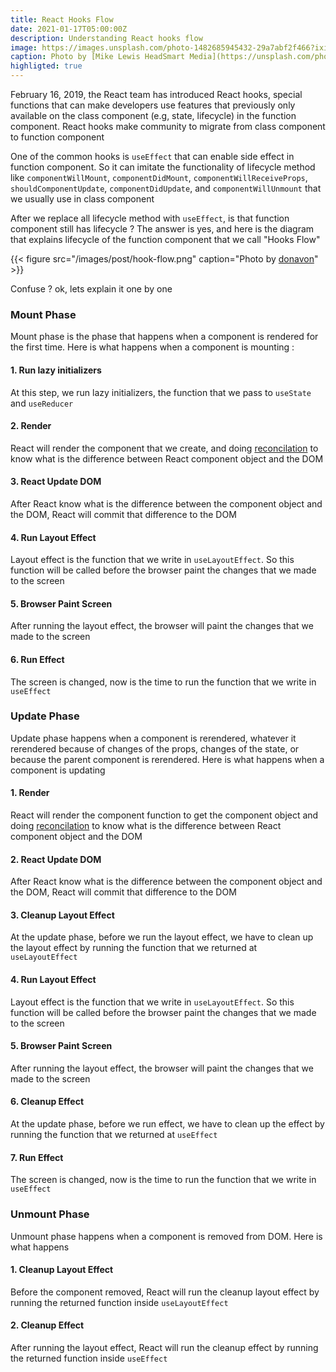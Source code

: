 ```yaml
---
title: React Hooks Flow
date: 2021-01-17T05:00:00Z
description: Understanding React hooks flow
image: https://images.unsplash.com/photo-1482685945432-29a7abf2f466?ixid=MXwxMjA3fDB8MHxwaG90by1wYWdlfHx8fGVufDB8fHw%3D&ixlib=rb-1.2.1&auto=format&fit=crop&w=1666&q=80
caption: Photo by [Mike Lewis HeadSmart Media](https://unsplash.com/photos/waAAaeC9hns)
highligted: true
---
```


February 16, 2019, the React team has introduced React hooks, special functions that can make developers use features that previously only available on the class component (e.g, state, lifecycle) in the function component. React hooks make community to migrate from class component to function component

One of the common hooks is `useEffect` that can enable side effect in function component. So it can imitate the functionality of lifecycle method like `componentWillMount`, `componentDidMount`, `componentWillReceiveProps`, `shouldComponentUpdate`, `componentDidUpdate`, and `componentWillUnmount` that we usually use in class component

After we replace all lifecycle method with `useEffect`, is that function component still has lifecycle ? The answer is yes, and here is the diagram that explains lifecycle of the function component that we call "Hooks Flow"

{{< figure src="/images/post/hook-flow.png" caption="Photo by [donavon](https://github.com/donavon/hook-flow)" >}}

Confuse ? ok, lets explain it one by one

### Mount Phase

Mount phase is the phase that happens when a component is rendered for the first time. Here is what happens when a component is mounting :

#### 1. Run lazy initializers

At this step, we run lazy initializers, the function that we pass to `useState` and `useReducer`

#### 2. Render

React will render the component that we create, and doing [reconcilation](https://reactjs.org/docs/reconciliation.html) to know what is the difference between React component object and the DOM

#### 3. React Update DOM

After React know what is the difference between the component object and the DOM, React will commit that difference to the DOM

#### 4. Run Layout Effect

Layout effect is the function that we write in `useLayoutEffect`. So this function will be called before the browser paint the changes that we made to the screen

#### 5. Browser Paint Screen

After running the layout effect, the browser will paint the changes that we made to the screen

#### 6. Run Effect

The screen is changed, now is the time to run the function that we write in `useEffect`

### Update Phase

Update phase happens when a component is rerendered, whatever it rerendered because of changes of the props, changes of the state, or because the parent component is rerendered. Here is what happens when a component is updating

#### 1. Render

React will render the component function to get the component object and doing [reconcilation](https://reactjs.org/docs/reconciliation.html) to know what is the difference between React component object and the DOM

#### 2. React Update DOM

After React know what is the difference between the component object and the DOM, React will commit that difference to the DOM

#### 3. Cleanup Layout Effect

At the update phase, before we run the layout effect, we have to clean up the layout effect by running the function that we returned at `useLayoutEffect`

#### 4. Run Layout Effect

Layout effect is the function that we write in `useLayoutEffect`. So this function will be called before the browser paint the changes that we made to the screen

#### 5. Browser Paint Screen

After running the layout effect, the browser will paint the changes that we made to the screen

#### 6. Cleanup Effect

At the update phase, before we run effect, we have to clean up the effect by running the function that we returned at `useEffect`

#### 7. Run Effect

The screen is changed, now is the time to run the function that we write in `useEffect`

### Unmount Phase

Unmount phase happens when a component is removed from DOM. Here is what happens

#### 1. Cleanup Layout Effect

Before the component removed, React will run the cleanup layout effect by running the returned function inside `useLayoutEffect`

#### 2. Cleanup Effect

After running the layout effect, React will run the cleanup effect by running the returned function inside `useEffect`
